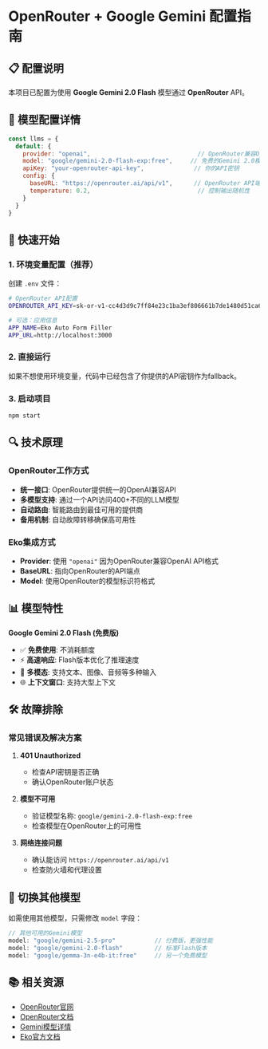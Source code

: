 # OpenRouter + Google Gemini 配置指南

## 📋 配置说明

本项目已配置为使用 **Google Gemini 2.0 Flash** 模型通过 **OpenRouter** API。

## 🔧 模型配置详情

```javascript
const llms = {
  default: {
    provider: "openai",                              // OpenRouter兼容OpenAI格式
    model: "google/gemini-2.0-flash-exp:free",     // 免费的Gemini 2.0模型
    apiKey: "your-openrouter-api-key",              // 你的API密钥
    config: {
      baseURL: "https://openrouter.ai/api/v1",      // OpenRouter API端点
      temperature: 0.2,                              // 控制输出随机性
    }
  }
}
```

## 🚀 快速开始

### 1. 环境变量配置（推荐）

创建 `.env` 文件：
```bash
# OpenRouter API配置
OPENROUTER_API_KEY=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

# 可选：应用信息
APP_NAME=Eko Auto Form Filler
APP_URL=http://localhost:3000
```

### 2. 直接运行

如果不想使用环境变量，代码中已经包含了你提供的API密钥作为fallback。

### 3. 启动项目

```bash
npm start
```

## 🔍 技术原理

### OpenRouter工作方式
- **统一接口**: OpenRouter提供统一的OpenAI兼容API
- **多模型支持**: 通过一个API访问400+不同的LLM模型
- **自动路由**: 智能路由到最佳可用的提供商
- **备用机制**: 自动故障转移确保高可用性

### Eko集成方式
- **Provider**: 使用 `"openai"` 因为OpenRouter兼容OpenAI API格式
- **BaseURL**: 指向OpenRouter的API端点
- **Model**: 使用OpenRouter的模型标识符格式

## 📊 模型特性

**Google Gemini 2.0 Flash (免费版)**
- ✅ **免费使用**: 不消耗额度
- ⚡ **高速响应**: Flash版本优化了推理速度
- 🧠 **多模态**: 支持文本、图像、音频等多种输入
- 🌐 **上下文窗口**: 支持大型上下文

## 🛠️ 故障排除

### 常见错误及解决方案

1. **401 Unauthorized**
   - 检查API密钥是否正确
   - 确认OpenRouter账户状态

2. **模型不可用**
   - 验证模型名称: `google/gemini-2.0-flash-exp:free`
   - 检查模型在OpenRouter上的可用性

3. **网络连接问题**
   - 确认能访问 `https://openrouter.ai/api/v1`
   - 检查防火墙和代理设置

## 🔄 切换其他模型

如需使用其他模型，只需修改 `model` 字段：

```javascript
// 其他可用的Gemini模型
model: "google/gemini-2.5-pro"           // 付费版，更强性能
model: "google/gemini-2.0-flash"         // 标准Flash版本
model: "google/gemma-3n-e4b-it:free"     // 另一个免费模型
```

## 📚 相关资源

- [OpenRouter官网](https://openrouter.ai/)
- [OpenRouter文档](https://openrouter.ai/docs)
- [Gemini模型详情](https://openrouter.ai/google/gemini-2.0-flash-exp:free)
- [Eko官方文档](https://docs.eko.ai/) 